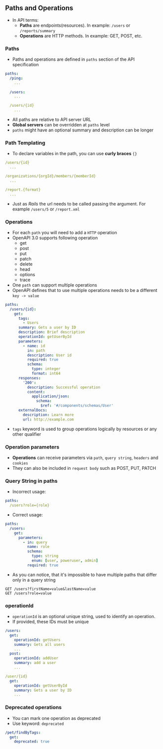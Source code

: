 ## Paths and Operations
- In API terms: 
  - **Paths** are endpoints(resources). In example: `/users` or `/reports/summary`
  - **Operations** are HTTP methods. In example: GET, POST, etc.

### Paths
- Paths and operations are defined in `paths` section of the API specification
```yaml
paths:
  /ping:
    ...
  
  /users:
    ...

  /users/{id}
    ...
```
- All paths are relative to API server URL
- **Global servers** can be overridden at `paths` level
- `paths` might have an optional summary and description can be longer

### Path Templating
- To declare variables in the path, you can use **curly braces** `{}`
```yaml
/users/{id}
  ...

/organizations/{orgId}/members/{memberId}
  ...

/report.{format}
  ...
```
- Just as _Rails_ the url needs to be called passing the argument. For example `/users/5` or `/report.xml`

### Operations
- For each `path` you will need to add a `HTTP` operation
- OpenAPI 3.0 supports following operation
  - get
  - post
  - put
  - patch
  - delete
  - head
  - options
  - trace
- One `path` can support multiple operations
- OpenAPI defines that to use multiple operations needs to be a different `key -> value`
```yaml
paths:
  /users/{id}:
    get:
      tags:
        - Users
      summary: Gets a user by ID
      description: Brief description
      operationId: getUserById
      parameters:
        - name: id
          in: path
          description: User id
          required: true
          schema:
            type: integer
            format: int64
      responses:
        '200':
          description: Successful operation
          content:
            application/json:
              schema:
                $ref: '#/components/schemas/User'
      externalDocs:
        description: Learn more
        url: http://example.com
```
- `tags` keyword is used to group operations logically by resources or any other qualifier

### Operation parameters
- **Operations** can receive parameters via `path`, `query string`, `headers` and `cookies`
- They can also be included in `request body` such as POST, PUT, PATCH

### Query String in paths
- Incorrect usage:
```yaml
paths:
  /users?role={role}
```
- Correct usage:
```yaml
paths:
  /users:
    get:
      parameters:
        - in: query
          name: role
          schema:
            type: string
            enum: [user, poweruser, admin]
          required: true
```
- As you can notice, that it's impossible to have multiple paths that differ only in a query string
```
GET /users?firstName=value&lastName=value
GET /users?role=value
```

### operationId
- `operationId` is an optional unique string, used to identify an operation.
- If provided, these IDs must be unique
```yaml
/users:
  get:
    operationId: getUsers
    summary: Gets all users
    ...
  post:
    operationId: addUser
    summary: add a user
    ...

/user/{id}
  get:
    operationId: getUserById
    summary: Gets a user by ID
    ...
```

### Deprecated operations
- You can mark one operation as deprecated
- Use keyword: `deprecated`
```yaml
/pet/findByTags:
  get:
    deprecated: true
```

